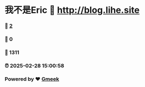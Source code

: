 # 我不是Eric :link: http://blog.lihe.site 
### :page_facing_up: [2](http://blog.lihe.site/tag.html) 
### :speech_balloon: 0 
### :hibiscus: 1311 
### :alarm_clock: 2025-02-28 15:00:58 
### Powered by :heart: [Gmeek](https://github.com/Meekdai/Gmeek)
